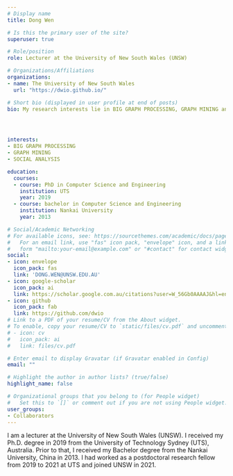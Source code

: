```yaml
---
# Display name
title: Dong Wen

# Is this the primary user of the site?
superuser: true

# Role/position
role: Lecturer at the University of New South Wales (UNSW)

# Organizations/Affiliations
organizations:
- name: The University of New South Wales
  url: "https://dwio.github.io/"

# Short bio (displayed in user profile at end of posts)
bio: My research interests lie in BIG GRAPH PROCESSING, GRAPH MINING and SOCIAL ANALYSIS.




interests:
- BIG GRAPH PROCESSING
- GRAPH MINING
- SOCIAL ANALYSIS

education:
  courses:
  - course: PhD in Computer Science and Engineering
    institution: UTS
    year: 2019 
  - course: bachelor in Computer Science and Engineering
    institution: Nankai University
    year: 2013

# Social/Academic Networking
# For available icons, see: https://sourcethemes.com/academic/docs/page-builder/#icons
#   For an email link, use "fas" icon pack, "envelope" icon, and a link in the
#   form "mailto:your-email@example.com" or "#contact" for contact widget.
social:
- icon: envelope
  icon_pack: fas
  link: 'DONG.WEN@UNSW.EDU.AU'
- icon: google-scholar
  icon_pack: ai
  link: https://scholar.google.com.au/citations?user=W_56Gb0AAAAJ&hl=en
- icon: github
  icon_pack: fab
  link: https://github.com/dwio
# Link to a PDF of your resume/CV from the About widget.
# To enable, copy your resume/CV to `static/files/cv.pdf` and uncomment the lines below.
# - icon: cv
#   icon_pack: ai
#   link: files/cv.pdf

# Enter email to display Gravatar (if Gravatar enabled in Config)
email: ""

# Highlight the author in author lists? (true/false)
highlight_name: false

# Organizational groups that you belong to (for People widget)
#   Set this to `[]` or comment out if you are not using People widget.
user_groups:
- Collaborators
---
```


I am a lecturer at the University of New South Wales (UNSW). I received my Ph.D. degree in 2019 from the University of Technology Sydney (UTS), Australia. Prior to that, I received my Bachelor degree from the Nankai University, China in 2013. I had worked as a postdoctoral research fellow from 2019 to 2021 at UTS and joined UNSW in 2021.